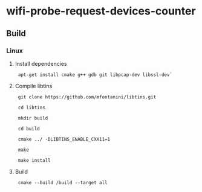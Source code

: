 # wifi-probe-request-devices-counter

## Build

### Linux

1. Install dependencies

        apt-get install cmake g++ gdb git libpcap-dev libssl-dev`

2. Compile libtins

        git clone https://github.com/mfontanini/libtins.git

        cd libtins

        mkdir build

        cd build

        cmake ../ -DLIBTINS_ENABLE_CXX11=1

        make

        make install
        
3. Build

        cmake --build /build --target all
        
